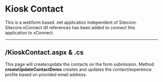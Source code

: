 # Kiosk Contact

This is a webform based .net application independent of Sitecore. Sitecore.xConnect dll references has been added to connect this application to xConnect.

---

## /KioskContact.aspx & .cs
This page will create/update the contacts on the form submission. Method **createUpdateContactDemo** creates and updates the contact/expereince profile based on provided email address.